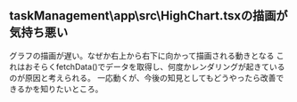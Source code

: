 ## taskManagement\app\src\HighChart.tsxの描画が気持ち悪い
グラフの描画が遅い。なぜか右上から右下に向かって描画される動きとなる
これはおそらくfetchData()でデータを取得し、何度かレンダリングが起きているのが原因と考えられる。
一応動くが、今後の知見としてもどうやったら改善できるかを知りたいところ。